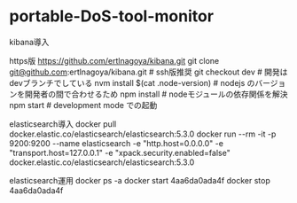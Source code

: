 # portable-DoS-tool-monitor

kibana導入

https版 https://github.com/ertlnagoya/kibana.git
git clone git@github.com:ertlnagoya/kibana.git # ssh版推奨
git checkout dev # 開発はdevブランチでしている
nvm install $(cat .node-version) # nodejs のバージョンを開発者の間で合わせるため
npm install # nodeモジュールの依存関係を解決
npm start # development mode での起動

elasticsearch導入
docker pull docker.elastic.co/elasticsearch/elasticsearch:5.3.0
docker run --rm -it -p 9200:9200 --name elasticsearch -e "http.host=0.0.0.0" -e "transport.host=127.0.0.1" -e "xpack.security.enabled=false" docker.elastic.co/elasticsearch/elasticsearch:5.3.0

elasticsearch運用
docker ps -a
docker start 4aa6da0ada4f
docker stop 4aa6da0ada4f
